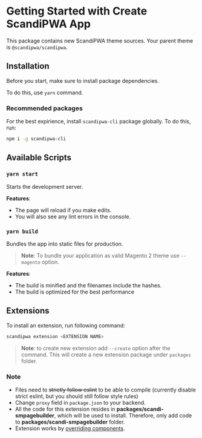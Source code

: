 # Getting Started with Create ScandiPWA App

This package contains new ScandiPWA theme sources. Your parent theme is `@scandipwa/scandipwa`.

## Installation

Before you start, make sure to install package dependencies.

To do this, use `yarn` command.

### Recommended packages

For the best expirience, install `scandipwa-cli` package globally. To do this, run:

```bash
npm i -g scandipwa-cli
```

## Available Scripts

### `yarn start`

Starts the development server.

**Features**:

- The page will reload if you make edits.
- You will also see any lint errors in the console.

### `yarn build`

Bundles the app into static files for production.

> **Note**: To bundle your application as valid Magento 2 theme use `--magento` option.

**Features**:

- The build is minified and the filenames include the hashes.
- The build is optimized for the best performance

## Extensions

To install an extension, run following command:

```bash
scandipwa extension <EXTENSION NAME>
```

> **Note**: to create new extension add `--create` option after the command. This will create a new extension package under `packages` folder.

### Note

* Files need to ~~strictly follow eslint~~ to be able to compile (currently disable strict eslint, but you should still
  follow style rules)
* Change `proxy` field in `package.json` to your backend.
* All the code for this extension resides in __packages/scandi-smpagebuilder__, which will be used to install.
  Therefore, only add code to __packages/scandi-smpagebuilder__ folder.
* Extension works by [overriding components](https://docs.create-scandipwa-app.com/extensions/application-plugins).
